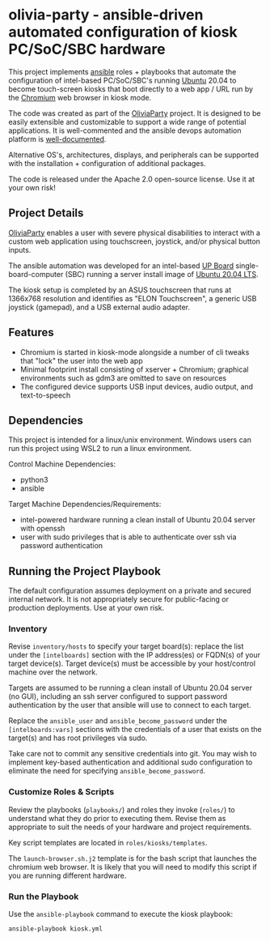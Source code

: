# olivia-party - ansible-driven automated configuration of kiosk PC/SoC/SBC hardware

This project implements [ansible](https://www.ansible.com/) roles + playbooks that automate the configuration of intel-based PC/SoC/SBC's running [Ubuntu](https://ubuntu.com/) 20.04 to become touch-screen kiosks that boot directly to a web app / URL run by the [Chromium](https://www.chromium.org/) web browser in kiosk mode.

The code was created as part of the [OliviaParty](https://olivia.party) project. It is designed to be easily extensible and customizable to support a wide range of potential applications. It is well-commented and the ansible devops automation platform is [well-documented](https://docs.ansible.com/).

Alternative OS's, architectures, displays, and peripherals can be supported with the installation + configuration of additional packages.

The code is released under the Apache 2.0 open-source license. Use it at your own risk!

## Project Details

[OliviaParty](https://olivia.party) enables a user with severe physical disabilities to interact with a custom web application using touchscreen, joystick, and/or physical button inputs.

The ansible automation was developed for an intel-based [UP Board](https://up-board.org/) single-board-computer (SBC) running a server install image of [Ubuntu 20.04 LTS](https://releases.ubuntu.com/20.04/).

The kiosk setup is completed by an ASUS touchscreen that runs at 1366x768 resolution and identifies as "ELON Touchscreen", a generic USB joystick (gamepad), and a USB external audio adapter.

## Features

- Chromium is started in kiosk-mode alongside a number of cli tweaks that "lock" the user into the web app
- Minimal footprint install consisting of xserver + Chromium; graphical environments such as gdm3 are omitted to save on resources
- The configured device supports USB input devices, audio output, and text-to-speech

## Dependencies

This project is intended for a linux/unix environment. Windows users can run this project using WSL2 to run a linux environment.

Control Machine Dependencies:

- python3
- ansible

Target Machine Dependencies/Requirements:

- intel-powered hardware running a clean install of Ubuntu 20.04 server with openssh
- user with sudo privileges that is able to authenticate over ssh via password authentication

## Running the Project Playbook

The default configuration assumes deployment on a private and secured internal network. It is not appropriately secure for public-facing or production deployments. Use at your own risk.

### Inventory

Revise `inventory/hosts` to specify your target board(s): replace the list under the `[intelboards]` section with the IP address(es) or FQDN(s) of your target device(s). Target device(s) must be accessible by your host/control machine over the network.

Targets are assumed to be running a clean install of Ubuntu 20.04 server (no GUI), including an ssh server configured to support password authentication by the user that ansible will use to connect to each target.

Replace the `ansible_user` and `ansible_become_password` under the `[intelboards:vars]` sections with the credentials of a user that exists on the target(s) and has root privileges via sudo.

Take care not to commit any sensitive credentials into git. You may wish to implement key-based authentication and additional sudo configuration to eliminate the need for specifying `ansible_become_password`.

### Customize Roles & Scripts

Review the playbooks (`playbooks/`) and roles they invoke (`roles/`) to understand what they do prior to executing them. Revise them as appropriate to suit the needs of your hardware and project requirements.

Key script templates are located in `roles/kiosks/templates`.

The `launch-browser.sh.j2` template is for the bash script that launches the chromium web browser. It is likely that you will need to modify this script if you are running different hardware.

### Run the Playbook

Use the `ansible-playbook` command to execute the kiosk playbook:

```sh
ansible-playbook kiosk.yml
```
